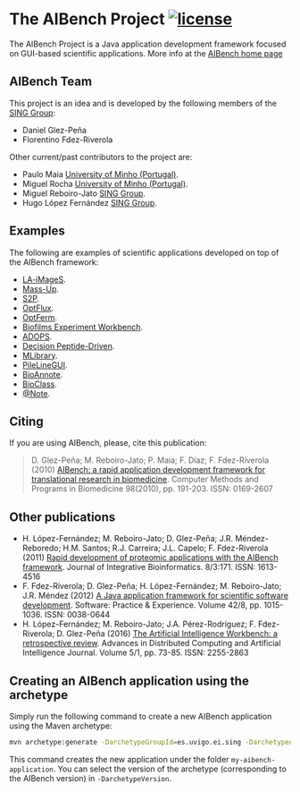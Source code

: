 The AIBench Project [![license](https://img.shields.io/badge/LICENSE-LGPLv3-blue.svg)]() 
========================

The AIBench Project is a Java application development framework focused on GUI-based scientific applications. More info at the [AIBench home page](http://www.aibench.org)

AIBench Team
------------
This project is an idea and is developed by the following members of the [SING Group](http://www.sing-group.org):

* Daniel Glez-Peña
* Florentino Fdez-Riverola

Other current/past contributors to the project are:

* Paulo Maia [University of Minho (Portugal)](http://www.uminho.pt).
* Miguel Rocha [University of Minho (Portugal)](http://www.uminho.pt).
* Miguel Reboiro-Jato [SING Group](http://www.sing-group.org).
* Hugo López Fernández [SING Group](http://www.sing-group.org).

Examples
--------
The following are examples of scientific applications developed on top of the AIBench framework:
* [LA-iMageS](http://www.la-images.net/).
* [Mass-Up](http://www.sing-group.org/mass-up/).
* [S2P](http://www.sing-group.org/s2p/).
* [OptFlux](http://www.optflux.org/).
* [OptFerm](http://darwin.di.uminho.pt/optferm/).
* [Biofilms Experiment Workbench](http://www.sing-group.org/bew/).
* [ADOPS](http://www.sing-group.org/ADOPS/).
* [Decision Peptide-Driven](http://www.sing-group.org/DPD/).
* [MLibrary](http://www.sing-group.org/MLibrary/).
* [PileLineGUI](http://www.sing-group.org/pileline/index.php/Main_Page).
* [BioAnnote](http://www.sing-group.org/bioannote/).
* [BioClass](http://www.sing-group.org/bioclass/).
* [@Note](http://sysbio.di.uminho.pt/anote/wiki/index.php/Main_Page).

Citing
------
If you are using AIBench, please, cite this publication:
> D. Glez-Peña; M. Reboiro-Jato; P. Maia; F. Díaz; F. Fdez-Riverola (2010) [AIBench: a rapid application development framework for translational research in biomedicine](http://dx.doi.org/10.1016/j.cmpb.2009.12.003). Computer Methods and Programs in Biomedicine 98(2010), pp. 191-203. ISSN: 0169-2607

Other publications
------------------
- H. López-Fernández; M. Reboiro-Jato; D. Glez-Peña; J.R. Méndez-Reboredo; H.M. Santos; R.J. Carreira; J.L. Capelo; F. Fdez-Riverola (2011) [Rapid development of proteomic applications with the AIBench framework](http://dx.doi.org/10.2390/biecoll-jib-2011-171). Journal of Integrative Bioinformatics. 8/3:171. ISSN: 1613-4516
- F. Fdez-Riverola; D. Glez-Peña; H. López-Fernández; M. Reboiro-Jato; J.R. Méndez (2012) [A Java application framework for scientific software development](http://dx.doi.org/10.1002/spe.1108). Software: Practice & Experience. Volume 42/8, pp. 1015-1036. ISSN: 0038-0644
- H. López-Fernández; M. Reboiro-Jato; J.A. Pérez-Rodríguez; F. Fdez-Riverola; D. Glez-Peña (2016) [The Artificial Intelligence Workbench: a retrospective review](http://dx.doi.org/10.14201/ADCAIJ2016517385). Advances in Distributed Computing and Artificial Intelligence Journal. Volume 5/1, pp. 73-85. ISSN: 2255-2863

Creating an AIBench application using the archetype 
----------------------------------------------------
Simply run the following command to create a new AIBench application using the Maven archetype:
```bash
mvn archetype:generate -DarchetypeGroupId=es.uvigo.ei.sing -DarchetypeArtifactId=aibench-archetype -DarchetypeVersion=2.8.2 -DgroupId=es.uvigo.ei.sing -DartifactId=my-aibench-application -DinteractiveMode=false -DarchetypeRepository=https://maven.sing-group.org/repository/maven/
```
This command creates the new application under the folder `my-aibench-application`. You can select the version of the archetype (corresponding to the AIBench version) in `-DarchetypeVersion`.
